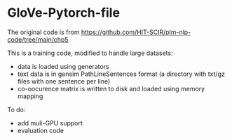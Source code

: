 # GloVe-Pytorch-file

The original code is from https://github.com/HIT-SCIR/plm-nlp-code/tree/main/chp5

This is a training code, modified to handle large datasets:

- data is loaded using generators
- text data is in gensim PathLineSentences format (a directory with txt/gz files with one sentence per line)
- co-oocurence matrix is written to disk and loaded using memory mapping

To do:

- add muli-GPU support
- evaluation code
